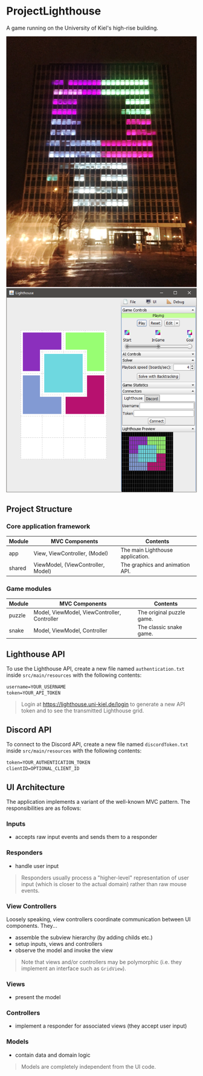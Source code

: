 # ProjectLighthouse
A game running on the University of Kiel's high-rise building.

![Photo](photo.jpg) ![Screenshot](screenshot.png)

## Project Structure

### Core application framework

| Module | MVC Components | Contents |
| ------ | -------------- | -------- |
| app | View, ViewController, (Model) | The main Lighthouse application. |
| shared | ViewModel, (ViewController, Model) | The graphics and animation API. |

### Game modules

| Module | MVC Components | Contents |
| ------ | -------------- | -------- |
| puzzle | Model, ViewModel, ViewController, Controller | The original puzzle game. |
| snake | Model, ViewModel, Controller | The classic snake game. |

## Lighthouse API
To use the Lighthouse API, create a new file named `authentication.txt` inside `src/main/resources` with the following contents:

```properties
username=YOUR_USERNAME
token=YOUR_API_TOKEN
```

> Login at https://lighthouse.uni-kiel.de/login to generate a new API token and to see the transmitted Lighthouse grid.

## Discord API
To connect to the Discord API, create a new file named `discordToken.txt` inside `src/main/resources` with the following contents:

```properties
token=YOUR_AUTHENTICATION_TOKEN
clientID=OPTIONAL_CLIENT_ID
```

## UI Architecture
The application implements a variant of the well-known MVC pattern. The responsibilities are as follows:

### Inputs
* accepts raw input events and sends them to a responder

### Responders
* handle user input

> Responders usually process a "higher-level" representation of user input (which is closer to the actual domain) rather than raw mouse events.

### View Controllers
Loosely speaking, view controllers coordinate communication between UI components. They...

* assemble the subview hierarchy (by adding childs etc.)
* setup inputs, views and controllers
* observe the model and invoke the view

> Note that views and/or controllers may be polymorphic (i.e. they implement an interface such as `GridView`).

### Views
* present the model

### Controllers
* implement a responder for associated views (they accept user input)

### Models
* contain data and domain logic

> Models are completely independent from the UI code.
